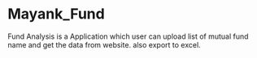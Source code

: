 # Mayank_Fund
Fund Analysis is a Application which user can upload list of mutual fund name and get the data from website. also export to excel.
